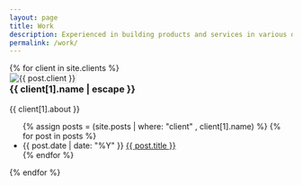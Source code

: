 ```yaml
---
layout: page
title: Work
description: Experienced in building products and services in various domains like e-commerce, education, fintech, legal, and social networks.
permalink: /work/
---
```


<article class="mdc-layout-grid" style="--mdc-layout-grid-margin: 0 0 16px 0;">
{% for client in site.clients %}
  <div class="mdc-layout-grid__cell mdc-layout-grid__cell--span-4 mdc-layout-grid__cell--span-4-phone">
    <img alt="{{ post.client }}" src="{{ site.url }}/assets/img/{{ client[1].logo }}" style="border: 1px solid #e4e4e4;" />
  </div>
  <div class="mdc-layout-grid__cell mdc-layout-grid__cell--span-8 mdc-layout-grid__cell--span-4-phone">
    <h3 style="margin-top: 0;">{{ client[1].name | escape }}</h3>
    <p>{{ client[1].about }}</p>
    <ul class="list-unstyled">
      {% assign posts = (site.posts | where: "client" , client[1].name) %}
      {% for post in posts %}
        <li>
          {{ post.date | date: "%Y" }} <a href="{{ post.url }}">{{ post.title }}</a>
        </li>
      {% endfor %}
    </ul>
  </div>
{% endfor %}
</article>